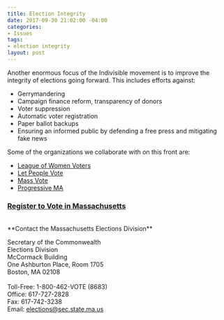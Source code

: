 ```yaml
---
title: Election Integrity
date: 2017-09-30 21:02:00 -04:00
categories:
- Issues
tags:
- election integrity
layout: post
---
```


Another enormous focus of the Indivisible movement is to improve the integrity of elections going forward. This includes efforts against: 
* Gerrymandering
* Campaign finance reform, transparency of donors
* Voter suppression
* Automatic voter registration
* Paper ballot backups
* Ensuring an informed public by defending a free press and mitigating fake news

Some of the organizations we collaborate with on this front are:
* [League of Women Voters](http://lwv.org/)
* [Let People Vote](https://www.aclu.org/other/let-people-vote-removing-restrictions-and-barriers-voting-america)
* [Mass Vote](http://massvote.org/)
* [Progressive MA](http://www.progressivemass.com/)

### [Register to Vote in Massachusetts](https://www.sec.state.ma.us/ovr/)

<BR>
**Contact the Massachusetts Elections Division** 

Secretary of the Commonwealth<BR>
Elections Division<BR>
McCormack Building<BR>
One Ashburton Place, Room 1705<BR>
Boston, MA 02108<BR>
<BR>
Toll-Free: 1-800-462-VOTE (8683)<BR>
Office: 617-727-2828<BR>
Fax: 617-742-3238<BR>
Email: elections@sec.state.ma.us<BR>